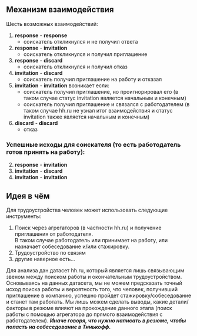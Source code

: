 ## Механизм взаимодействия
Шесть возможных взаимодействий:
1. **response** - **response**
   - cоискатель откликнулся и не получил ответа
2. **response** - **invitation**
   - cоискатель откликнулся и получил приглашение
3. **response** - **discard**
   - соискатель откликнулся и получил отказ
4. **invitation** - **discard**
   - соискатель получил приглашение на работу и отказал
5. **invitation** - **invitation** возникает если:
   - соискатель получил приглашение, но проигнорировал его (в таком случае статус invitation является начальным и конечным)
   - соискатель получил приглашение и связался с работодателем (в таком случае hh.ru не узнал итог взаимодействия и статус invitation также является начальным и конечным)
6. **discard** - **discard**
   - отказ

### Успешные исходы для соискателя (то есть работодатель готов принять на работу):
  2) **response** - **invitation**
  4) **invitation** - **discard**
  5) **invitation** - **invitation**



## Идея в чём
Для трудоустройства человек может использовать следующие инструменты:
1. Поиск через агрегаторов (в частности hh.ru) и получение приглашения от работодателя. <br>В таком случае работодатель или принимает на работу, или назначает собеседование и/или стажировку.
2. Трудоустройство по связям
3. другие наверное есть...

Для анализа дан датасет hh.ru, который является лишь связывающим звеном между поиском работы и окончательным трудоустройством. Основываясь на данных датасета, мы не можем предсказать точный исход поиска работы и вероятность того, что человек, получивший приглашение в компанию, успешно пройдет стажировку/собеседование и станет там работать.
Мы лишь можем сделать выводы, какие детали/факторы в резюме влияют на прохождение данного этапа (поиск работы с помощью агрегатора до прямого взаимодействия с работодателем).
***Иначе говоря, что нужно написать в резюме, чтобы попасть на собеседование в Тинькофф.***
